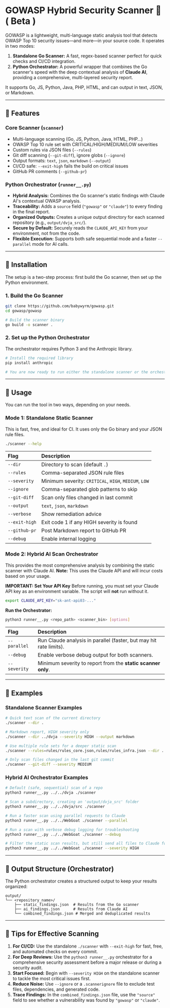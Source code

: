 # GOWASP Hybrid Security Scanner 🎉  ( Beta )

GOWASP is a lightweight, multi-language static analysis tool that detects OWASP Top 10 security issues—and more—in your source code. It operates in two modes:

1.  **Standalone Go Scanner:** A fast, regex-based scanner perfect for quick checks and CI/CD integration.
2.  **Python Orchestrator:** A powerful wrapper that combines the Go scanner's speed with the deep contextual analysis of **Claude AI**, providing a comprehensive, multi-layered security report.

It supports Go, JS, Python, Java, PHP, HTML, and can output in text, JSON, or Markdown.

---

## 🚀 Features

### Core Scanner (`scanner`)

-   Multi-language scanning (Go, JS, Python, Java, HTML, PHP…)
-   OWASP Top 10 rule set with CRITICAL/HIGH/MEDIUM/LOW severities
-   Custom rules via JSON files (`--rules`)
-   Git diff scanning (`--git-diff`), ignore globs (`--ignore`)
-   Output formats: `text`, `json`, `markdown` (`--output`)
-   CI/CD safe: `--exit-high` fails the build on critical issues
-   GitHub PR comments (`--github-pr`)

### Python Orchestrator (`runner__.py`)

-   **Hybrid Analysis:** Combines the Go scanner's static findings with Claude AI's contextual OWASP analysis.
-   **Traceability:** Adds a `source` field (`"gowasp"` or `"claude"`) to every finding in the final report.
-   **Organized Outputs:** Creates a unique output directory for each scanned repository (e.g., `output/dvja_src/`).
-   **Secure by Default:** Securely reads the `CLAUDE_API_KEY` from your environment, not from the code.
-   **Flexible Execution:** Supports both safe sequential mode and a faster `--parallel` mode for AI calls.

---

## 🔧 Installation

The setup is a two-step process: first build the Go scanner, then set up the Python environment.

### 1. Build the Go Scanner

```bash
git clone https://github.com/babywyrm/gowasp.git
cd gowasp/gowasp

# Build the scanner binary
go build -o scanner .
```

### 2. Set up the Python Orchestrator

The orchestrator requires Python 3 and the Anthropic library.

```bash
# Install the required library
pip install anthropic

# You are now ready to run either the standalone scanner or the orchestrator
```

---

## 📖 Usage

You can run the tool in two ways, depending on your needs.

### Mode 1: Standalone Static Scanner

This is fast, free, and ideal for CI. It uses only the Go binary and your JSON rule files.

```bash
./scanner --help
```

| Flag | Description |
| :--- | :--- |
| `--dir` | Directory to scan (default `.`) |
| `--rules` | Comma-separated JSON rule files |
| `--severity` | Minimum severity: `CRITICAL`, `HIGH`, `MEDIUM`, `LOW` |
| `--ignore` | Comma-separated glob patterns to skip |
| `--git-diff` | Scan only files changed in last commit |
| `--output` | `text`, `json`, `markdown` |
| `--verbose` | Show remediation advice |
| `--exit-high`| Exit code 1 if any HIGH severity is found |
| `--github-pr`| Post Markdown report to GitHub PR |
| `--debug` | Enable internal logging |

### Mode 2: Hybrid AI Scan Orchestrator

This provides the most comprehensive analysis by combining the static scanner with Claude AI. **Note:** This uses the Claude API and will incur costs based on your usage.

**IMPORTANT: Set Your API Key**
Before running, you must set your Claude API key as an environment variable. The script will **not** run without it.

```bash
export CLAUDE_API_KEY="sk-ant-api03-..."
```

**Run the Orchestrator:**

```bash
python3 runner__.py <repo_path> <scanner_bin> [options]
```

| Flag | Description |
| :--- | :--- |
| `--parallel` | Run Claude analysis in parallel (faster, but may hit rate limits). |
| `--debug` | Enable verbose debug output for both scanners. |
| `--severity` | Minimum severity to report from the **static scanner only**. |

---

## 🎯 Examples

### Standalone Scanner Examples

```bash
# Quick text scan of the current directory
./scanner --dir .

# Markdown report, HIGH severity only
./scanner --dir ../dvja --severity HIGH --output markdown

# Use multiple rule sets for a deeper static scan
./scanner --rules=rules/rules_core.json,rules/rules_infra.json --dir .

# Only scan files changed in the last git commit
./scanner --git-diff --severity MEDIUM
```

### Hybrid AI Orchestrator Examples

```bash
# Default (safe, sequential) scan of a repo
python3 runner__.py ../../dvja ./scanner

# Scan a subdirectory, creating an 'output/dvja_src' folder
python3 runner__.py ../../dvja/src ./scanner

# Run a faster scan using parallel requests to Claude
python3 runner__.py ../../WebGoat ./scanner --parallel

# Run a scan with verbose debug logging for troubleshooting
python3 runner__.py ../../WebGoat ./scanner --debug

# Filter the static scan results, but still send all files to Claude for full analysis
python3 runner__.py ../../WebGoat ./scanner --severity HIGH
```

---

## 📁 Output Structure (Orchestrator)

The Python orchestrator creates a structured output to keep your results organized:

```
output/
└── <repository_name>/
    ├── static_findings.json  # Results from the Go scanner
    ├── ai_findings.json      # Results from Claude AI
    └── combined_findings.json # Merged and deduplicated results
```

---

## 🎉 Tips for Effective Scanning

1.  **For CI/CD:** Use the standalone `./scanner` with `--exit-high` for fast, free, and automated checks on every commit.
2.  **For Deep Reviews:** Use the `python3 runner__.py` orchestrator for a comprehensive security assessment before a major release or during a security audit.
3.  **Start Focused:** Begin with `--severity HIGH` on the standalone scanner to tackle the most critical issues first.
4.  **Reduce Noise:** Use `--ignore` or a `.scannerignore` file to exclude test files, dependencies, and generated code.
5.  **Trace Findings:** In the `combined_findings.json` file, use the `"source"` field to see whether a vulnerability was found by `"gowasp"` or `"claude"`.


##
##

